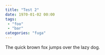 ```yaml
---
title: "Test 2"
date: 1970-01-02 00:00
tags: 
 - "foo"
 - "bar"
categories: "fuga" 
---
```


The quick brown fox jumps over the lazy dog.
